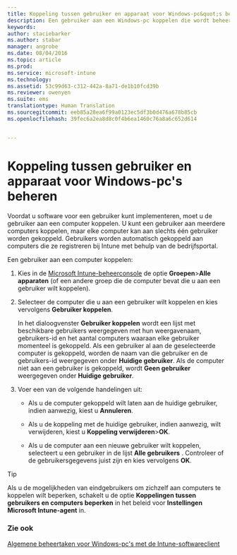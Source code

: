 ```yaml
---
title: Koppeling tussen gebruiker en apparaat voor Windows-pc&quot;s beheren | Microsoft Intune
description: Een gebruiker aan een Windows-pc koppelen die wordt beheerd door Intune.
keywords: 
author: staciebarker
ms.author: stabar
manager: angrobe
ms.date: 08/04/2016
ms.topic: article
ms.prod: 
ms.service: microsoft-intune
ms.technology: 
ms.assetid: 53c99d63-c312-442a-8a71-de1b10fcd39b
ms.reviewer: owenyen
ms.suite: ems
translationtype: Human Translation
ms.sourcegitcommit: eeb85a28ea6f99a0123ec5df3b0d476a678b85cb
ms.openlocfilehash: 39fec6a2ea8d8c0f4b6ea1460c76a8a6c652d614


---
```


# <a name="manage-user-device-linking-for-windows-pcs"></a>Koppeling tussen gebruiker en apparaat voor Windows-pc's beheren
Voordat u software voor een gebruiker kunt implementeren, moet u de gebruiker aan een computer koppelen. U kunt een gebruiker aan meerdere computers koppelen, maar elke computer kan aan slechts één gebruiker worden gekoppeld. Gebruikers worden automatisch gekoppeld aan computers die ze registreren bij Intune met behulp van de bedrijfsportal.

Een gebruiker aan een computer koppelen:

1.  Kies in de [Microsoft Intune-beheerconsole](https://manage.microsoft.com/) de optie **Groepen**&gt;**Alle apparaten** (of een andere groep die de computer bevat die u aan een gebruiker wilt koppelen).

2.  Selecteer de computer die u aan een gebruiker wilt koppelen en kies vervolgens **Gebruiker koppelen**.

    In het dialoogvenster **Gebruiker koppelen** wordt een lijst met beschikbare gebruikers weergegeven met hun weergavenaam, gebruikers-id en het aantal computers waaraan elke gebruiker momenteel is gekoppeld. Als een gebruiker al aan de geselecteerde computer is gekoppeld, worden de naam van die gebruiker en de gebruikers-id weergegeven onder **Huidige gebruiker**. Als de computer niet aan een gebruiker is gekoppeld, wordt **Geen gebruiker** weergegeven onder **Huidige gebruiker**.

3.  Voer een van de volgende handelingen uit:

    -   Als u de computer gekoppeld wilt laten aan de huidige gebruiker, indien aanwezig, kiest u **Annuleren**.

    -   Als u de koppeling met de huidige gebruiker, indien aanwezig, wilt verwijderen, kiest u **Koppeling verwijderen**&gt;**OK**.

    -   Als u de computer aan een nieuwe gebruiker wilt koppelen, selecteert u een gebruiker in de lijst **Alle gebruikers** . Controleer of de gebruikersgegevens juist zijn en kies vervolgens **OK**.

> [!TIP]
> Als u de mogelijkheden van eindgebruikers om zichzelf aan computers te koppelen wilt beperken, schakelt u de optie **Koppelingen tussen gebruikers en computers beperken** in het beleid voor **Instellingen Microsoft Intune-agent** in.

### <a name="see-also"></a>Zie ook

[Algemene beheertaken voor Windows-pc's met de Intune-softwareclient](common-windows-pc-management-tasks-with-the-microsoft-intune-computer-client.md)


<!--HONumber=Nov16_HO4-->


